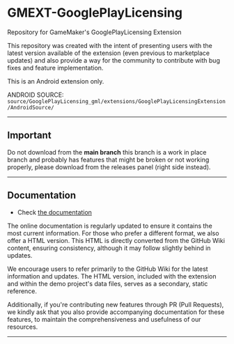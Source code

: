# GMEXT-GooglePlayLicensing
Repository for GameMaker's GooglePlayLicensing Extension

This repository was created with the intent of presenting users with the latest version available of the extension (even previous to marketplace updates) and also provide a way for the community to contribute with bug fixes and feature implementation.

This is an Android extension only.

ANDROID SOURCE: `source/GooglePlayLicensing_gml/extensions/GooglePlayLicensingExtension/AndroidSource/`

---

## Important

Do not download from the **main branch** this branch is a work in place branch and probably has features that might be broken or not working properly, please download from the releases panel (right side instead).

---

## Documentation

* Check [the documentation](../../wiki)

The online documentation is regularly updated to ensure it contains the most current information. For those who prefer a different format, we also offer a HTML version. This HTML is directly converted from the GitHub Wiki content, ensuring consistency, although it may follow slightly behind in updates.

We encourage users to refer primarily to the GitHub Wiki for the latest information and updates. The HTML version, included with the extension and within the demo project's data files, serves as a secondary, static reference.

Additionally, if you're contributing new features through PR (Pull Requests), we kindly ask that you also provide accompanying documentation for these features, to maintain the comprehensiveness and usefulness of our resources.

---
